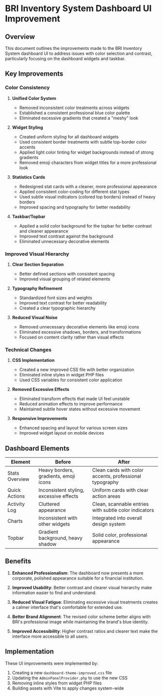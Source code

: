# BRI Inventory System Dashboard UI Improvement

## Overview

This document outlines the improvements made to the BRI Inventory System dashboard UI to address issues with color selection and contrast, particularly focusing on the dashboard widgets and taskbar.

## Key Improvements

### Color Consistency

1. **Unified Color System**
   - Removed inconsistent color treatments across widgets
   - Established a consistent professional blue color palette
   - Eliminated excessive gradients that created a "meshy" look

2. **Widget Styling**
   - Created uniform styling for all dashboard widgets
   - Used consistent border treatments with subtle top-border color accents
   - Applied light color tinting for widget backgrounds instead of strong gradients
   - Removed emoji characters from widget titles for a more professional look

3. **Statistics Cards**
   - Redesigned stat cards with a cleaner, more professional appearance
   - Applied consistent color-coding for different stat types
   - Used subtle visual indicators (colored top borders) instead of heavy borders
   - Improved spacing and typography for better readability

4. **Taskbar/Topbar**
   - Applied a solid color background for the topbar for better contrast and cleaner appearance
   - Improved text contrast against the background
   - Eliminated unnecessary decorative elements

### Improved Visual Hierarchy

1. **Clear Section Separation**
   - Better defined sections with consistent spacing
   - Improved visual grouping of related elements

2. **Typography Refinement**
   - Standardized font sizes and weights
   - Improved text contrast for better readability
   - Created a clear typographic hierarchy

3. **Reduced Visual Noise**
   - Removed unnecessary decorative elements like emoji icons
   - Eliminated excessive shadows, borders, and transformations
   - Focused on content clarity rather than visual effects

### Technical Changes

1. **CSS Implementation**
   - Created a new improved CSS file with better organization
   - Eliminated inline styles in widget PHP files
   - Used CSS variables for consistent color application

2. **Removed Excessive Effects**
   - Eliminated transform effects that made UI feel unstable
   - Reduced animation effects to improve performance
   - Maintained subtle hover states without excessive movement

3. **Responsive Improvements**
   - Enhanced spacing and layout for various screen sizes
   - Improved widget layout on mobile devices

## Dashboard Elements

| Element | Before | After |
|---------|--------|-------|
| Stats Overview | Heavy borders, gradients, emoji icons | Clean cards with color accents, professional typography |
| Quick Actions | Inconsistent styling, excessive effects | Uniform cards with clear action areas |
| Activity Log | Cluttered appearance | Clean, scannable entries with subtle color indicators |
| Charts | Inconsistent with other widgets | Integrated into overall design system |
| Topbar | Gradient background, heavy shadow | Solid color, professional appearance |

## Benefits

1. **Enhanced Professionalism**: The dashboard now presents a more corporate, polished appearance suitable for a financial institution.

2. **Improved Usability**: Better contrast and clearer visual hierarchy make information easier to find and understand.

3. **Reduced Visual Fatigue**: Eliminating excessive visual treatments creates a calmer interface that's comfortable for extended use.

4. **Better Brand Alignment**: The revised color scheme better aligns with BRI's professional image while maintaining the brand's blue identity.

5. **Improved Accessibility**: Higher contrast ratios and clearer text make the interface more accessible to all users.

## Implementation

These UI improvements were implemented by:

1. Creating a new `dashboard-theme-improved.css` file
2. Updating the `AdminPanelProvider.php` to use the new CSS
3. Removing inline styles from widget PHP files
4. Building assets with Vite to apply changes system-wide
